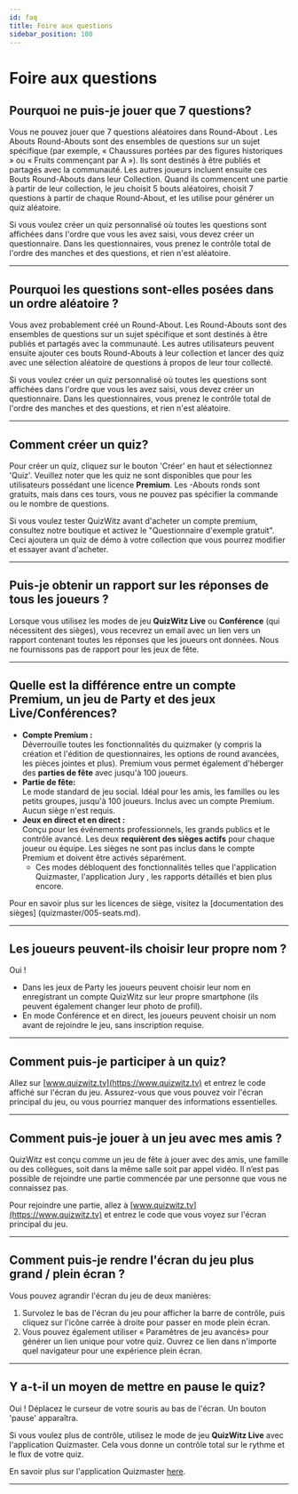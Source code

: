 ```yaml
---
id: faq
title: Foire aux questions
sidebar_position: 100
---
```


# Foire aux questions

## Pourquoi ne puis-je jouer que 7 questions?

Vous ne pouvez jouer que 7 questions aléatoires dans Round-About . Les Abouts Round-Abouts sont des ensembles de questions sur un sujet spécifique (par exemple, « Chaussures portées par des figures historiques » ou « Fruits commençant par A »). Ils sont destinés à être publiés et partagés avec la communauté. Les autres joueurs incluent ensuite ces Bouts Round-Abouts dans leur Collection. Quand ils commencent une partie à partir de leur collection, le jeu choisit 5 bouts aléatoires, choisit 7 questions à partir de chaque Round-About, et les utilise pour générer un quiz aléatoire.

Si vous voulez créer un quiz personnalisé où toutes les questions sont affichées dans l'ordre que vous les avez saisi, vous devez créer un questionnaire. Dans les questionnaires, vous prenez le contrôle total de l'ordre des manches et des questions, et rien n'est aléatoire.

---

## Pourquoi les questions sont-elles posées dans un ordre aléatoire ?

Vous avez probablement créé un Round-About. Les Round-Abouts sont des ensembles de questions sur un sujet spécifique et sont destinés à être publiés et partagés avec la communauté. Les autres utilisateurs peuvent ensuite ajouter ces bouts Round-Abouts à leur collection et lancer des quiz avec une sélection aléatoire de questions à propos de leur tour collecté.

Si vous voulez créer un quiz personnalisé où toutes les questions sont affichées dans l'ordre que vous les avez saisi, vous devez créer un questionnaire. Dans les questionnaires, vous prenez le contrôle total de l'ordre des manches et des questions, et rien n'est aléatoire.

---

## Comment créer un quiz?

Pour créer un quiz, cliquez sur le bouton 'Créer' en haut et sélectionnez 'Quiz'. Veuillez noter que les quiz ne sont disponibles que pour les utilisateurs possédant une licence **Premium**. Les -Abouts ronds sont gratuits, mais dans ces tours, vous ne pouvez pas spécifier la commande ou le nombre de questions.

Si vous voulez tester QuizWitz avant d'acheter un compte premium, consultez notre boutique et activez le "Questionnaire d'exemple gratuit". Ceci ajoutera un quiz de démo à votre collection que vous pourrez modifier et essayer avant d'acheter.

---

## Puis-je obtenir un rapport sur les réponses de tous les joueurs ?

Lorsque vous utilisez les modes de jeu **QuizWitz Live** ou **Conférence** (qui nécessitent des sièges), vous recevrez un email avec un lien vers un rapport contenant toutes les réponses que les joueurs ont données. Nous ne fournissons pas de rapport pour les jeux de fête.

---

## Quelle est la différence entre un compte Premium, un jeu de Party et des jeux Live/Conférences?

- **Compte Premium :**\
  Déverrouille toutes les fonctionnalités du quizmaker (y compris la création et l'édition de questionnaires, les options de round avancées, les pièces jointes et plus). Premium vous permet également d'héberger des **parties de fête** avec jusqu'à 100 joueurs.
- **Partie de fête:**\
  Le mode standard de jeu social. Idéal pour les amis, les familles ou les petits groupes, jusqu'à 100 joueurs. Inclus avec un compte Premium. Aucun siège n'est requis.
- **Jeux en direct et en direct :**\
  Conçu pour les événements professionnels, les grands publics et le contrôle avancé. Les deux **requièrent des sièges actifs** pour chaque joueur ou équipe. Les sièges ne sont pas inclus dans le compte Premium et doivent être activés séparément.
  - Ces modes débloquent des fonctionnalités telles que l'application Quizmaster, l'application Jury , les rapports détaillés et bien plus encore.

Pour en savoir plus sur les licences de siège, visitez la [documentation des sièges] (quizmaster/005-seats.md).

---

## Les joueurs peuvent-ils choisir leur propre nom ?

Oui !

- Dans les jeux de Party les joueurs peuvent choisir leur nom en enregistrant un compte QuizWitz sur leur propre smartphone (ils peuvent également changer leur photo de profil).
- En mode Conférence et en direct, les joueurs peuvent choisir un nom avant de rejoindre le jeu, sans inscription requise.

---

## Comment puis-je participer à un quiz?

Allez sur [www.quizwitz.tv](https://www.quizwitz.tv) et entrez le code affiché sur l'écran du jeu. Assurez-vous que vous pouvez voir l'écran principal du jeu, ou vous pourriez manquer des informations essentielles.

---

## Comment puis-je jouer à un jeu avec mes amis ?

QuizWitz est conçu comme un jeu de fête à jouer avec des amis, une famille ou des collègues, soit dans la même salle soit par appel vidéo. Il n’est pas possible de rejoindre une partie commencée par une personne que vous ne connaissez pas.

Pour rejoindre une partie, allez à [www.quizwitz.tv](https://www.quizwitz.tv) et entrez le code que vous voyez sur l'écran principal du jeu.

---

## Comment puis-je rendre l'écran du jeu plus grand / plein écran ?

Vous pouvez agrandir l'écran du jeu de deux manières:

1. Survolez le bas de l'écran du jeu pour afficher la barre de contrôle, puis cliquez sur l'icône carrée à droite pour passer en mode plein écran.
2. Vous pouvez également utiliser « Paramètres de jeu avancés» pour générer un lien unique pour votre quiz. Ouvrez ce lien dans n'importe quel navigateur pour une expérience plein écran.

---

## Y a-t-il un moyen de mettre en pause le quiz?

Oui ! Déplacez le curseur de votre souris au bas de l'écran. Un bouton 'pause' apparaîtra.

Si vous voulez plus de contrôle, utilisez le mode de jeu **QuizWitz Live** avec l'application Quizmaster. Cela vous donne un contrôle total sur le rythme et le flux de votre quiz.

En savoir plus sur l'application Quizmaster [here](quizmaster/001-introduction.md).

---
